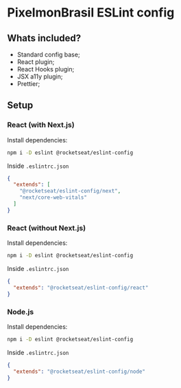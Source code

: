 # PixelmonBrasil ESLint config

## Whats included?

- Standard config base;
- React plugin;
- React Hooks plugin;
- JSX a11y plugin;
- Prettier;

## Setup

### React (with Next.js)

Install dependencies:

```bash
npm i -D eslint @rocketseat/eslint-config
```

Inside `.eslintrc.json`

```json
{
  "extends": [
    "@rocketseat/eslint-config/next", 
    "next/core-web-vitals"
  ]
}
```

### React (without Next.js)

Install dependencies:

```bash
npm i -D eslint @rocketseat/eslint-config
```

Inside `.eslintrc.json`

```json
{
  "extends": "@rocketseat/eslint-config/react"
}
```

### Node.js

Install dependencies:

```bash
npm i -D eslint @rocketseat/eslint-config
```

Inside `.eslintrc.json`

```json
{
  "extends": "@rocketseat/eslint-config/node"
}
```
